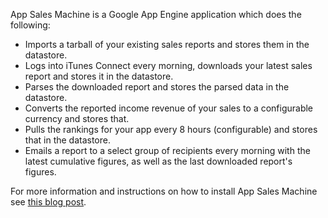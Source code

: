 App Sales Machine is a Google App Engine application which does the following:
* Imports a tarball of your existing sales reports and stores them in the datastore.
* Logs into iTunes Connect every morning, downloads your latest sales report and stores it in the datastore.
* Parses the downloaded report and stores the parsed data in the datastore.
* Converts the reported income revenue of your sales to a configurable currency and stores that.
* Pulls the rankings for your app every 8 hours (configurable) and stores that in the datastore.
* Emails a report to a select group of recipients every morning with the latest cumulative figures, as well as the last downloaded report's figures.

For more information and instructions on how to install App Sales Machine see [this blog post](http://www.oiledmachine.com/posts/2009/09/05/app-sales-machine.html).
